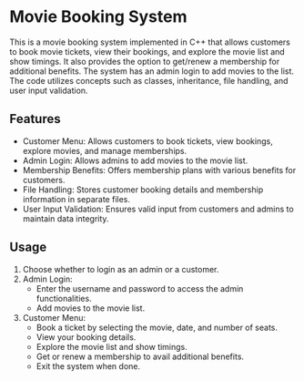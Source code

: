 # Movie Booking System

This is a movie booking system implemented in C++ that allows customers to book movie tickets, view their bookings, and explore the movie list and show timings. It also provides the option to get/renew a membership for additional benefits. The system has an admin login to add movies to the list. The code utilizes concepts such as classes, inheritance, file handling, and user input validation.

## Features

- Customer Menu: Allows customers to book tickets, view bookings, explore movies, and manage memberships.
- Admin Login: Allows admins to add movies to the movie list.
- Membership Benefits: Offers membership plans with various benefits for customers.
- File Handling: Stores customer booking details and membership information in separate files.
- User Input Validation: Ensures valid input from customers and admins to maintain data integrity.

## Usage

1. Choose whether to login as an admin or a customer.
2. Admin Login:
   - Enter the username and password to access the admin functionalities.
   - Add movies to the movie list.
3. Customer Menu:
   - Book a ticket by selecting the movie, date, and number of seats.
   - View your booking details.
   - Explore the movie list and show timings.
   - Get or renew a membership to avail additional benefits.
   - Exit the system when done.
